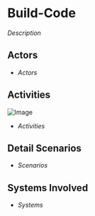# Build-Code

_Description_

## Actors

* _Actors_

## Activities

![Image](./UseCases/Build-Code/Activities.png)

* _Activities_

## Detail Scenarios

* _Scenarios_

## Systems Involved

* _Systems_


